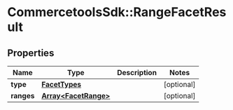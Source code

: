 # CommercetoolsSdk::RangeFacetResult

## Properties
Name | Type | Description | Notes
------------ | ------------- | ------------- | -------------
**type** | [**FacetTypes**](FacetTypes.md) |  | [optional] 
**ranges** | [**Array&lt;FacetRange&gt;**](FacetRange.md) |  | [optional] 

